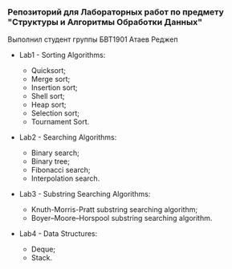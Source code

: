 <h3>Репозиторий для Лабораторных работ по предмету "Структуры и Алгоритмы Обработки Данных"</h3>
Выполнил студент группы БВТ1901 Атаев Реджеп

- Lab1 - Sorting Algorithms:
  - Quicksort;
  - Merge sort;
  - Insertion sort;
  - Shell sort;
  - Heap sort; 
  - Selection sort;
  - Tournament Sort.
 
- Lab2 - Searching Algorithms:
  - Binary search;
  - Binary tree;
  - Fibonacci search;
  - Interpolation search.
 
- Lab3 - Substring Searching Algorithms:
  -  Knuth-Morris-Pratt substring searching algorithm;
  -  Boyer–Moore–Horspool substring searching algorithm.

- Lab4 - Data Structures:
  - Deque;
  - Stack.

